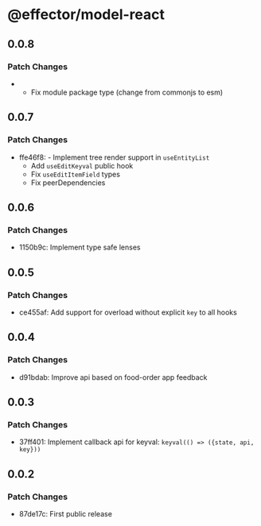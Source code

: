 # @effector/model-react

## 0.0.8

### Patch Changes

- - Fix module package type (change from commonjs to esm)

## 0.0.7

### Patch Changes

- ffe46f8: - Implement tree render support in `useEntityList`
  - Add `useEditKeyval` public hook
  - Fix `useEditItemField` types
  - Fix peerDependencies

## 0.0.6

### Patch Changes

- 1150b9c: Implement type safe lenses

## 0.0.5

### Patch Changes

- ce455af: Add support for overload without explicit `key` to all hooks

## 0.0.4

### Patch Changes

- d91bdab: Improve api based on food-order app feedback

## 0.0.3

### Patch Changes

- 37ff401: Implement callback api for keyval: `keyval(() => ({state, api, key}))`

## 0.0.2

### Patch Changes

- 87de17c: First public release
